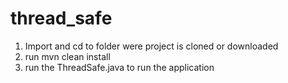 # thread_safe
1) Import and cd to folder were project is cloned or downloaded
2) run mvn clean install
3) run the ThreadSafe.java to run the application
